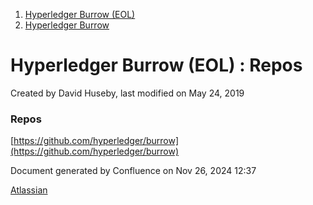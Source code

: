 1. [Hyperledger Burrow (EOL)](index.html)
2. [Hyperledger Burrow](Hyperledger-Burrow_18120709.html)

# Hyperledger Burrow (EOL) : Repos

Created by David Huseby, last modified on May 24, 2019

### Repos

[https://github.com/hyperledger/burrow](https://github.com/hyperledger/burrow)

Document generated by Confluence on Nov 26, 2024 12:37

[Atlassian](http://www.atlassian.com/)
